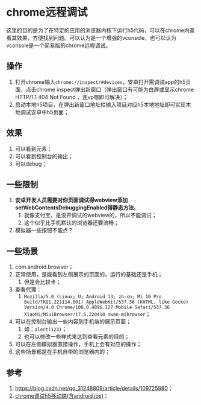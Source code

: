 # chrome远程调试

这里的目的是为了在特定的应用的浏览器内核下运行h5代码，可以在chrome内查看其效果，方便找到问题。可以认为是一个增强的vconsole，也可以认为vconsole是一个简易版的chrome远程调试。

## 操作

1. 打开chrome输入`chrome://inspect/#devices`，安卓打开需调试app的h5页面，点击chrome inspect弹出新窗口（弹出窗口有可能为白屏或显示chrome HTTP/1.1 404 Not Found ，连vp嗯即可解决）；
2. 启动本地h5项目，在弹出新窗口地址栏输入项目对应h5本地地址即可实现本地调试安卓中h5页面；

## 效果

1. 可以看到元素；
2. 可以看到控制台的输出；
3. 可以debug；

## 一些限制

1. **安卓开发人员需要对你页面调试得webview添加setWebContentsDebuggingEnabled得静态方法**。
   1. 就像支付宝，是没开调试的webview的，所以不能调试；
   2. 这个似乎比手机默认的浏览器还要流畅；
2. 模拟器一些按钮不能点？

## 一些场景

1. com.android.browser；
2. 正常使用，是能看到左侧展示的页面的，运行的基础还是手机；
   1. 但是会比较卡；
3. 查看代理：
   1. `Mozilla/5.0 (Linux; U; Android 13; zh-cn; Mi 10 Pro Build/TKQ1.221114.001) AppleWebKit/537.36 (KHTML, like Gecko) Version/4.0 Chrome/100.0.4896.127 Mobile Safari/537.36 XiaoMi/MiuiBrowser/17.5.220418 swan-mibrowser`；
4. 可以在控制台输出一些内容到手机端的展示页面；
   1. 如：`alert(123)`；
   2. 也可以修改一些样式来达到查看元素的目的；
5. 可以在左侧模拟器直接操作，手机上会有对应的操作；
6. 这些场景都是在手机自带的浏览器内的；

## 参考

1. <https://blog.csdn.net/qq_31248809/article/details/109725980>；
2. [chrome调试h5移动端(含android,ios)](https://blog.csdn.net/hahahhahahahha123456/article/details/109593729)；
